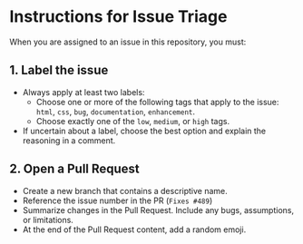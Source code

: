 # Instructions for Issue Triage

When you are assigned to an issue in this repository, you must:

## 1. Label the issue
- Always apply at least two labels:
    - Choose one or more of the following tags that apply to the issue: `html`, `css`, `bug`, `documentation`, `enhancement`.
    - Choose exactly one of the `low`, `medium`, or `high` tags.
- If uncertain about a label, choose the best option and explain the reasoning in a comment.

## 2. Open a Pull Request
- Create a new branch that contains a descriptive name.
- Reference the issue number in the PR (`Fixes #489`)
- Summarize changes in the Pull Request. Include any bugs, assumptions, or limitations.
- At the end of the Pull Request content, add a random emoji.